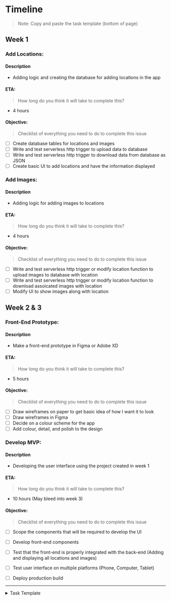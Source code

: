 # Timeline
> Note: Copy and paste the task template (bottom of page)

## Week 1

### Add Locations:

#### Description
- Adding logic and creating the database for adding locations in the app

#### ETA:
> How long do you think it will take to complete this?
- 4 hours

#### Objective:
> Checklist of everything you need to do to complete this issue
- [ ] Create database tables for locations and images
- [ ] Write and test serverless http trigger to upload data to database
- [ ] Write and test serverless http trigger to download data from database as JSON
- [ ] Create basic UI to add locations and have the information displayed

### Add Images:

#### Description
- Adding logic for adding images to locations

#### ETA:
> How long do you think it will take to complete this?
- 4 hours

#### Objective:
> Checklist of everything you need to do to complete this issue
- [ ] Write and test serverless http trigger or modify location function to upload images to database with location
- [ ] Write and test serverless http trigger or modify location function to download assoicated images with location
- [ ] Modify UI to show images along with location

## Week 2 & 3

### Front-End Prototype:

#### Description
- Make a front-end prototype in Figma or Adobe XD

#### ETA:
> How long do you think it will take to complete this?
- 5 hours

#### Objective:
> Checklist of everything you need to do to complete this issue
- [ ] Draw wireframes on paper to get basic idea of how I want it to look
- [ ] Draw wireframes in Figma
- [ ] Decide on a colour scheme for the app
- [ ] Add colour, detail, and polish to the design

### Develop MVP:

#### Description
- Developing the user interface using the project created in week 1

#### ETA:
> How long do you think it will take to complete this?
- 10 hours (May bleed into week 3)

#### Objective:
> Checklist of everything you need to do to complete this issue
- [ ] Scope the components that will be required to develop the UI
- [ ] Develop front-end components
- [ ] Test that the front-end is properly integrated with the back-end (Adding and displaying all locations and images)
- [ ] Test user interface on multiple platforms (Phone, Computer, Tablet)
- [ ] Deploy production build


---

<details><summary>Task Template</summary>
<br>

### [Task Name]:

#### Description
- [Replace with description]

#### ETA:
> How long do you think it will take to complete this?
- [Replace with eta]

#### Objective:
> Checklist of everything you need to do to complete this issue
- [ ] [Replace with small task  1]
- [ ] [Replace with small task  2]
- [ ] [Replace with small task  3]

<br><br>
</details>
